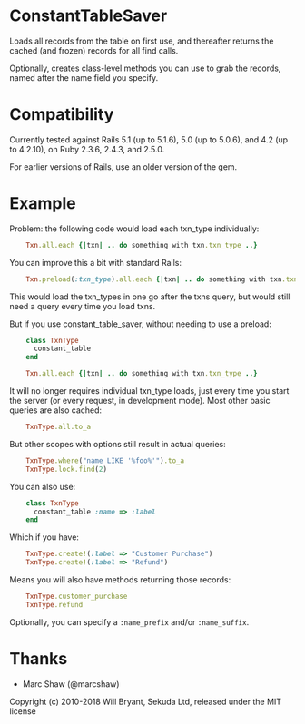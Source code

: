 ConstantTableSaver
==================

Loads all records from the table on first use, and thereafter returns the
cached (and frozen) records for all find calls.

Optionally, creates class-level methods you can use to grab the records,
named after the name field you specify.


Compatibility
=============

Currently tested against Rails 5.1 (up to 5.1.6), 5.0 (up to 5.0.6), and 4.2 (up to 4.2.10), on Ruby 2.3.6, 2.4.3, and 2.5.0.

For earlier versions of Rails, use an older version of the gem.


Example
=======

Problem: the following code would load each txn_type individually:

```ruby
    Txn.all.each {|txn| .. do something with txn.txn_type ..}
```

You can improve this a bit with standard Rails:

```ruby
    Txn.preload(:txn_type).all.each {|txn| .. do something with txn.txn_type ..}
```

This would load the txn_types in one go after the txns query, but would still need a query every time you load txns.

But if you use constant_table_saver, without needing to use a preload:

```ruby
    class TxnType
      constant_table
    end

    Txn.all.each {|txn| .. do something with txn.txn_type ..}
```

It will no longer requires individual txn_type loads, just every time you start the server (or every request, in development mode).  Most other basic queries are also cached:

```ruby
    TxnType.all.to_a
```

But other scopes with options still result in actual queries:

```ruby
    TxnType.where("name LIKE '%foo%'").to_a
    TxnType.lock.find(2)
```


You can also use:

```ruby
    class TxnType
      constant_table :name => :label
    end
```

Which if you have:

```ruby
    TxnType.create!(:label => "Customer Purchase")
    TxnType.create!(:label => "Refund")
```

Means you will also have methods returning those records:

```ruby
    TxnType.customer_purchase
    TxnType.refund
```

Optionally, you can specify a `:name_prefix` and/or `:name_suffix`.


Thanks
======

* Marc Shaw (@marcshaw)

Copyright (c) 2010-2018 Will Bryant, Sekuda Ltd, released under the MIT license
